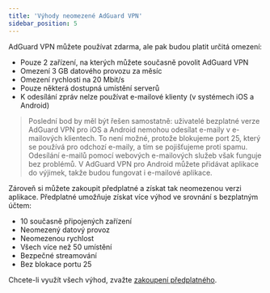 ```yaml
---
title: 'Výhody neomezené AdGuard VPN'
sidebar_position: 5
---
```

 
AdGuard VPN můžete používat zdarma, ale pak budou platit určitá omezení:

* Pouze 2 zařízení, na kterých můžete současně povolit AdGuard VPN
* Omezení 3 GB datového provozu za měsíc
* Omezení rychlosti na 20 Mbit/s
* Pouze některá dostupná umístění serverů
* K odesílání zpráv nelze používat e-mailové klienty (v systémech iOS a Android)

> Poslední bod by měl být řešen samostatně: uživatelé bezplatné verze AdGuard VPN pro iOS a Android nemohou odesílat e-maily v e-mailových klientech. To není možné, protože blokujeme port 25, který se používá pro odchozí e-maily, a tím se pojišťujeme proti spamu. Odesílání e-mailů pomocí webových e-mailových služeb však funguje bez problémů. V AdGuard VPN pro Android můžete přidávat aplikace do výjimek, takže budou fungovat i e-mailové aplikace.

Zároveň si můžete zakoupit předplatné a získat tak neomezenou verzi aplikace. Předplatné umožňuje získat více výhod ve srovnání s bezplatným účtem:

* 10 současně připojených zařízení
* Neomezený datový provoz
* Neomezenou rychlost
* Všech více než 50 umístění
* Bezpečné streamování
* Bez blokace portu 25

Chcete-li využít všech výhod, zvažte [zakoupení předplatného](subscription.md).
